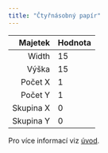 ```yaml
---
title: "Čtyřnásobný papír"
---
```


|   Majetek | Hodnota |
| ---------:|:------- |
|     Width | 15      |
|     Výška | 15      |
|   Počet X | 1       |
|   Počet Y | 1       |
| Skupina X | 0       |
| Skupina Y | 0       |

Pro více informací viz [úvod](intro).
